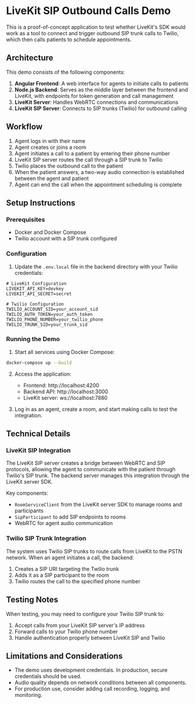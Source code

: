 # LiveKit SIP Outbound Calls Demo

This is a proof-of-concept application to test whether LiveKit's SDK would work as a tool to connect and trigger outbound SIP trunk calls to Twilio, which then calls patients to schedule appointments.

## Architecture

This demo consists of the following components:

1. **Angular Frontend**: A web interface for agents to initiate calls to patients
2. **Node.js Backend**: Serves as the middle layer between the frontend and LiveKit, with endpoints for token generation and call management
3. **LiveKit Server**: Handles WebRTC connections and communications
4. **LiveKit SIP Server**: Connects to SIP trunks (Twilio) for outbound calling

## Workflow

1. Agent logs in with their name
2. Agent creates or joins a room
3. Agent initiates a call to a patient by entering their phone number
4. LiveKit SIP server routes the call through a SIP trunk to Twilio
5. Twilio places the outbound call to the patient
6. When the patient answers, a two-way audio connection is established between the agent and patient
7. Agent can end the call when the appointment scheduling is complete

## Setup Instructions

### Prerequisites

- Docker and Docker Compose
- Twilio account with a SIP trunk configured

### Configuration

1. Update the `.env.local` file in the backend directory with your Twilio credentials:

```
# LiveKit Configuration
LIVEKIT_API_KEY=devkey
LIVEKIT_API_SECRET=secret

# Twilio Configuration
TWILIO_ACCOUNT_SID=your_account_sid
TWILIO_AUTH_TOKEN=your_auth_token
TWILIO_PHONE_NUMBER=your_twilio_phone
TWILIO_TRUNK_SID=your_trunk_sid
```

### Running the Demo

1. Start all services using Docker Compose:

```bash
docker-compose up --build
```

2. Access the application:
   - Frontend: http://localhost:4200
   - Backend API: http://localhost:3000
   - LiveKit server: ws://localhost:7880

3. Log in as an agent, create a room, and start making calls to test the integration.

## Technical Details

### LiveKit SIP Integration

The LiveKit SIP server creates a bridge between WebRTC and SIP protocols, allowing the agent to communicate with the patient through Twilio's SIP trunk. The backend server manages this integration through the LiveKit server SDK.

Key components:
- `RoomServiceClient` from the LiveKit server SDK to manage rooms and participants
- `SipParticipant` to add SIP endpoints to rooms
- WebRTC for agent audio communication

### Twilio SIP Trunk Integration

The system uses Twilio SIP trunks to route calls from LiveKit to the PSTN network. When an agent initiates a call, the backend:
1. Creates a SIP URI targeting the Twilio trunk
2. Adds it as a SIP participant to the room
3. Twilio routes the call to the specified phone number

## Testing Notes

When testing, you may need to configure your Twilio SIP trunk to:
1. Accept calls from your LiveKit SIP server's IP address
2. Forward calls to your Twilio phone number
3. Handle authentication properly between LiveKit SIP and Twilio

## Limitations and Considerations

- The demo uses development credentials. In production, secure credentials should be used.
- Audio quality depends on network conditions between all components.
- For production use, consider adding call recording, logging, and monitoring.